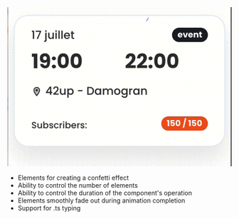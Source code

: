 ![IMG](https://github.com/brgman/shapes/blob/master/landing/public/presentation.gif)

- Elements for creating a confetti effect
- Ability to control the number of elements
- Ability to control the duration of the component's operation
- Elements smoothly fade out during animation completion
- Support for .ts typing
